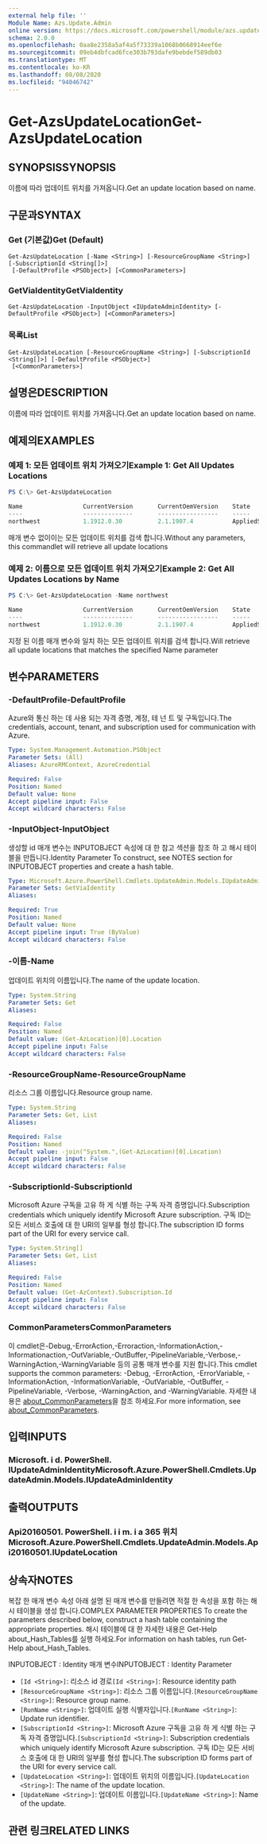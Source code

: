 ```yaml
---
external help file: ''
Module Name: Azs.Update.Admin
online version: https://docs.microsoft.com/powershell/module/azs.update.admin/get-azsupdatelocation
schema: 2.0.0
ms.openlocfilehash: 0aa8e2358a5af4a5f73339a1068b0668914eef6e
ms.sourcegitcommit: 09eb4dbfcad6fce303b793dafe9bebdef589db03
ms.translationtype: MT
ms.contentlocale: ko-KR
ms.lasthandoff: 08/08/2020
ms.locfileid: "94046742"
---
```

# <span data-ttu-id="5c6d8-101">Get-AzsUpdateLocation</span><span class="sxs-lookup"><span data-stu-id="5c6d8-101">Get-AzsUpdateLocation</span></span>

## <span data-ttu-id="5c6d8-102">SYNOPSIS</span><span class="sxs-lookup"><span data-stu-id="5c6d8-102">SYNOPSIS</span></span>
<span data-ttu-id="5c6d8-103">이름에 따라 업데이트 위치를 가져옵니다.</span><span class="sxs-lookup"><span data-stu-id="5c6d8-103">Get an update location based on name.</span></span>

## <span data-ttu-id="5c6d8-104">구문과</span><span class="sxs-lookup"><span data-stu-id="5c6d8-104">SYNTAX</span></span>

### <span data-ttu-id="5c6d8-105">Get (기본값)</span><span class="sxs-lookup"><span data-stu-id="5c6d8-105">Get (Default)</span></span>
```
Get-AzsUpdateLocation [-Name <String>] [-ResourceGroupName <String>] [-SubscriptionId <String[]>]
 [-DefaultProfile <PSObject>] [<CommonParameters>]
```

### <span data-ttu-id="5c6d8-106">GetViaIdentity</span><span class="sxs-lookup"><span data-stu-id="5c6d8-106">GetViaIdentity</span></span>
```
Get-AzsUpdateLocation -InputObject <IUpdateAdminIdentity> [-DefaultProfile <PSObject>] [<CommonParameters>]
```

### <span data-ttu-id="5c6d8-107">목록</span><span class="sxs-lookup"><span data-stu-id="5c6d8-107">List</span></span>
```
Get-AzsUpdateLocation [-ResourceGroupName <String>] [-SubscriptionId <String[]>] [-DefaultProfile <PSObject>]
 [<CommonParameters>]
```

## <span data-ttu-id="5c6d8-108">설명은</span><span class="sxs-lookup"><span data-stu-id="5c6d8-108">DESCRIPTION</span></span>
<span data-ttu-id="5c6d8-109">이름에 따라 업데이트 위치를 가져옵니다.</span><span class="sxs-lookup"><span data-stu-id="5c6d8-109">Get an update location based on name.</span></span>

## <span data-ttu-id="5c6d8-110">예제의</span><span class="sxs-lookup"><span data-stu-id="5c6d8-110">EXAMPLES</span></span>

### <span data-ttu-id="5c6d8-111">예제 1: 모든 업데이트 위치 가져오기</span><span class="sxs-lookup"><span data-stu-id="5c6d8-111">Example 1: Get All Updates Locations</span></span>
```powershell
PS C:\> Get-AzsUpdateLocation

Name                 CurrentVersion       CurrentOemVersion    State
----                 --------------       -----------------    -----
northwest            1.1912.0.30          2.1.1907.4           AppliedSuccessfully
```

<span data-ttu-id="5c6d8-112">매개 변수 없이이는 모든 업데이트 위치를 검색 합니다.</span><span class="sxs-lookup"><span data-stu-id="5c6d8-112">Without any parameters, this commandlet will retrieve all update locations</span></span>

### <span data-ttu-id="5c6d8-113">예제 2: 이름으로 모든 업데이트 위치 가져오기</span><span class="sxs-lookup"><span data-stu-id="5c6d8-113">Example 2: Get All Updates Locations by Name</span></span>
```powershell
PS C:\> Get-AzsUpdateLocation -Name northwest

Name                 CurrentVersion       CurrentOemVersion    State
----                 --------------       -----------------    -----
northwest            1.1912.0.30          2.1.1907.4           AppliedSuccessfully
```

<span data-ttu-id="5c6d8-114">지정 된 이름 매개 변수와 일치 하는 모든 업데이트 위치를 검색 합니다.</span><span class="sxs-lookup"><span data-stu-id="5c6d8-114">Will retrieve all update locations that matches the specified Name parameter</span></span>

## <span data-ttu-id="5c6d8-115">변수</span><span class="sxs-lookup"><span data-stu-id="5c6d8-115">PARAMETERS</span></span>

### <span data-ttu-id="5c6d8-116">-DefaultProfile</span><span class="sxs-lookup"><span data-stu-id="5c6d8-116">-DefaultProfile</span></span>
<span data-ttu-id="5c6d8-117">Azure와 통신 하는 데 사용 되는 자격 증명, 계정, 테 넌 트 및 구독입니다.</span><span class="sxs-lookup"><span data-stu-id="5c6d8-117">The credentials, account, tenant, and subscription used for communication with Azure.</span></span>

```yaml
Type: System.Management.Automation.PSObject
Parameter Sets: (All)
Aliases: AzureRMContext, AzureCredential

Required: False
Position: Named
Default value: None
Accept pipeline input: False
Accept wildcard characters: False

```

### <span data-ttu-id="5c6d8-118">-InputObject</span><span class="sxs-lookup"><span data-stu-id="5c6d8-118">-InputObject</span></span>
<span data-ttu-id="5c6d8-119">생성할 id 매개 변수는 INPUTOBJECT 속성에 대 한 참고 섹션을 참조 하 고 해시 테이블을 만듭니다.</span><span class="sxs-lookup"><span data-stu-id="5c6d8-119">Identity Parameter To construct, see NOTES section for INPUTOBJECT properties and create a hash table.</span></span>

```yaml
Type: Microsoft.Azure.PowerShell.Cmdlets.UpdateAdmin.Models.IUpdateAdminIdentity
Parameter Sets: GetViaIdentity
Aliases:

Required: True
Position: Named
Default value: None
Accept pipeline input: True (ByValue)
Accept wildcard characters: False

```

### <span data-ttu-id="5c6d8-120">-이름</span><span class="sxs-lookup"><span data-stu-id="5c6d8-120">-Name</span></span>
<span data-ttu-id="5c6d8-121">업데이트 위치의 이름입니다.</span><span class="sxs-lookup"><span data-stu-id="5c6d8-121">The name of the update location.</span></span>

```yaml
Type: System.String
Parameter Sets: Get
Aliases:

Required: False
Position: Named
Default value: (Get-AzLocation)[0].Location
Accept pipeline input: False
Accept wildcard characters: False

```

### <span data-ttu-id="5c6d8-122">-ResourceGroupName</span><span class="sxs-lookup"><span data-stu-id="5c6d8-122">-ResourceGroupName</span></span>
<span data-ttu-id="5c6d8-123">리소스 그룹 이름입니다.</span><span class="sxs-lookup"><span data-stu-id="5c6d8-123">Resource group name.</span></span>

```yaml
Type: System.String
Parameter Sets: Get, List
Aliases:

Required: False
Position: Named
Default value: -join("System.",(Get-AzLocation)[0].Location)
Accept pipeline input: False
Accept wildcard characters: False

```

### <span data-ttu-id="5c6d8-124">-SubscriptionId</span><span class="sxs-lookup"><span data-stu-id="5c6d8-124">-SubscriptionId</span></span>
<span data-ttu-id="5c6d8-125">Microsoft Azure 구독을 고유 하 게 식별 하는 구독 자격 증명입니다.</span><span class="sxs-lookup"><span data-stu-id="5c6d8-125">Subscription credentials which uniquely identify Microsoft Azure subscription.</span></span>
<span data-ttu-id="5c6d8-126">구독 ID는 모든 서비스 호출에 대 한 URI의 일부를 형성 합니다.</span><span class="sxs-lookup"><span data-stu-id="5c6d8-126">The subscription ID forms part of the URI for every service call.</span></span>

```yaml
Type: System.String[]
Parameter Sets: Get, List
Aliases:

Required: False
Position: Named
Default value: (Get-AzContext).Subscription.Id
Accept pipeline input: False
Accept wildcard characters: False

```

### <span data-ttu-id="5c6d8-127">CommonParameters</span><span class="sxs-lookup"><span data-stu-id="5c6d8-127">CommonParameters</span></span>
<span data-ttu-id="5c6d8-128">이 cmdlet은-Debug,-ErrorAction,-Erroraction,-InformationAction,-Informationaction,-OutVariable,-OutBuffer,-PipelineVariable,-Verbose,-WarningAction,-WarningVariable 등의 공통 매개 변수를 지원 합니다.</span><span class="sxs-lookup"><span data-stu-id="5c6d8-128">This cmdlet supports the common parameters: -Debug, -ErrorAction, -ErrorVariable, -InformationAction, -InformationVariable, -OutVariable, -OutBuffer, -PipelineVariable, -Verbose, -WarningAction, and -WarningVariable.</span></span> <span data-ttu-id="5c6d8-129">자세한 내용은 [about_CommonParameters](http://go.microsoft.com/fwlink/?LinkID=113216)을 참조 하세요.</span><span class="sxs-lookup"><span data-stu-id="5c6d8-129">For more information, see [about_CommonParameters](http://go.microsoft.com/fwlink/?LinkID=113216).</span></span>

## <span data-ttu-id="5c6d8-130">입력</span><span class="sxs-lookup"><span data-stu-id="5c6d8-130">INPUTS</span></span>

### <span data-ttu-id="5c6d8-131">Microsoft. i d. PowerShell. IUpdateAdminIdentity</span><span class="sxs-lookup"><span data-stu-id="5c6d8-131">Microsoft.Azure.PowerShell.Cmdlets.UpdateAdmin.Models.IUpdateAdminIdentity</span></span>

## <span data-ttu-id="5c6d8-132">출력</span><span class="sxs-lookup"><span data-stu-id="5c6d8-132">OUTPUTS</span></span>

### <span data-ttu-id="5c6d8-133">Api20160501. PowerShell. i i m. i a 365 위치</span><span class="sxs-lookup"><span data-stu-id="5c6d8-133">Microsoft.Azure.PowerShell.Cmdlets.UpdateAdmin.Models.Api20160501.IUpdateLocation</span></span>



## <span data-ttu-id="5c6d8-134">상속자</span><span class="sxs-lookup"><span data-stu-id="5c6d8-134">NOTES</span></span>

<span data-ttu-id="5c6d8-135">복잡 한 매개 변수 속성 아래 설명 된 매개 변수를 만들려면 적절 한 속성을 포함 하는 해시 테이블을 생성 합니다.</span><span class="sxs-lookup"><span data-stu-id="5c6d8-135">COMPLEX PARAMETER PROPERTIES To create the parameters described below, construct a hash table containing the appropriate properties.</span></span> <span data-ttu-id="5c6d8-136">해시 테이블에 대 한 자세한 내용은 Get-Help about_Hash_Tables를 실행 하세요.</span><span class="sxs-lookup"><span data-stu-id="5c6d8-136">For information on hash tables, run Get-Help about_Hash_Tables.</span></span>

<span data-ttu-id="5c6d8-137">INPUTOBJECT <IUpdateAdminIdentity> : Identity 매개 변수</span><span class="sxs-lookup"><span data-stu-id="5c6d8-137">INPUTOBJECT <IUpdateAdminIdentity>: Identity Parameter</span></span>
  - <span data-ttu-id="5c6d8-138">`[Id <String>]`: 리소스 id 경로</span><span class="sxs-lookup"><span data-stu-id="5c6d8-138">`[Id <String>]`: Resource identity path</span></span>
  - <span data-ttu-id="5c6d8-139">`[ResourceGroupName <String>]`: 리소스 그룹 이름입니다.</span><span class="sxs-lookup"><span data-stu-id="5c6d8-139">`[ResourceGroupName <String>]`: Resource group name.</span></span>
  - <span data-ttu-id="5c6d8-140">`[RunName <String>]`: 업데이트 실행 식별자입니다.</span><span class="sxs-lookup"><span data-stu-id="5c6d8-140">`[RunName <String>]`: Update run identifier.</span></span>
  - <span data-ttu-id="5c6d8-141">`[SubscriptionId <String>]`: Microsoft Azure 구독을 고유 하 게 식별 하는 구독 자격 증명입니다.</span><span class="sxs-lookup"><span data-stu-id="5c6d8-141">`[SubscriptionId <String>]`: Subscription credentials which uniquely identify Microsoft Azure subscription.</span></span>  <span data-ttu-id="5c6d8-142">구독 ID는 모든 서비스 호출에 대 한 URI의 일부를 형성 합니다.</span><span class="sxs-lookup"><span data-stu-id="5c6d8-142">The subscription ID forms part of the URI for every service call.</span></span>
  - <span data-ttu-id="5c6d8-143">`[UpdateLocation <String>]`: 업데이트 위치의 이름입니다.</span><span class="sxs-lookup"><span data-stu-id="5c6d8-143">`[UpdateLocation <String>]`: The name of the update location.</span></span>
  - <span data-ttu-id="5c6d8-144">`[UpdateName <String>]`: 업데이트 이름입니다.</span><span class="sxs-lookup"><span data-stu-id="5c6d8-144">`[UpdateName <String>]`: Name of the update.</span></span>

## <span data-ttu-id="5c6d8-145">관련 링크</span><span class="sxs-lookup"><span data-stu-id="5c6d8-145">RELATED LINKS</span></span>

